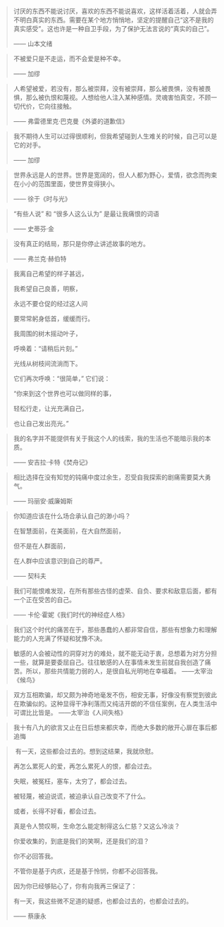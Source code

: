 >讨厌的东西不能说讨厌，喜欢的东西不能说喜欢，这样活着活着，人就会弄不明白真实的东西。需要在某个地方悄悄地，坚定的提醒自己“这不是我的真实感受”。这也许是一种自卫手段，为了保护无法言说的“真实的自己”。
>
>—— 山本文绪



> 不被爱只是不走运，而不会爱是种不幸。
>
> —— 加缪



> 人希望被爱，若没有，那么被崇拜，没有被崇拜，那么被畏惧，没有被畏惧，那么被仇恨和蔑视。人想给他人注入某种感情。灵魂害怕真空，不顾一切代价，它向往接触。
>
> —— 弗雷德里克·巴克曼《外婆的道歉信》



>我不期待人生可以过得很顺利，但我希望碰到人生难关的时候，自己可以是它的对手。
>
>—— 加缪



>世界永远是人的世界。世界是宽阔的，但人人都为野心，爱情，欲念而拘束在小小的范围里面，使世界变得狭小。
>
>—— 徐于《时与光》



> “有些人说” 和 “很多人这么认为” 是最让我痛恨的词语
>
> —— 史蒂芬·金



> 没有真正的结局，那只是你停止讲述故事的地方。
>
> —— 弗兰克·赫伯特



> 我离自己希望的样子甚远，
>
> 我希望自己良善，明察，
>
> 永远不要仓促的经过这人间
>
> 要常常躬身低首，缓缓而行。
>
>  
>
> 我周围的树木摇动叶子，
>
> 呼唤着：“请稍后片刻。”
>
> 光线从树枝间流淌而下。
>
> 它们再次呼唤：“很简单，” 它们说：
>
> “你来到这个世界也可以做同样的事，
>
> 轻松行走，让光充满自己，
>
> 也让自己发出亮光。”



> 我的名字并不能提供有关于我这个人的线索，我的生活也不能暗示我的本质。
>
> —— 安吉拉·卡特《焚舟记》



> 相比选择在没有知觉的钝痛中度过余生，忍受自我探索的剧痛需要莫大勇气。
>
> —— 玛丽安·威廉姆斯



> 你知道应该在什么场合承认自己的渺小吗？
>
> 在智慧面前，在美面前，在大自然面前，
>
> 但不是在人群面前，
>
> 在人群中应该意识到自己的尊严。
>
> —— 契科夫



> 我们可能恨难发现，在所有那些古怪的虚荣、自负、要求和敌意后面，都有一个正在受苦的自己。
>
> —— 卡伦·霍妮《我们时代的神经症人格》



> 我们这个时代的痛苦在于，那些愚蠢的人都非常自信，那些有想象力和理解能力的人充满了怀疑和犹豫不决。


> 敏感的人会被动性的洞穿对方的难处，就不能无动于衷，总想着为对方分担一些，就算是要委屈自己。往往敏感的人在事情未发生前就自我创造了痛苦。所以，那些共情能力弱的人，是很自私光明地在幸福着。
> ——太宰治《候鸟》


> 双方互相欺骗，却又颇为神奇地毫发不伤，相安无事，好像没有察觉到彼此在欺骗似的。这种显得干净利落而又纯洁开朗的不信任案例，在人类生活中可谓比比皆是。
> ——太宰治《人间失格》


> 我十有八九的欲言又止在日后想来都庆幸，而绝大多数的敞开心扉在事后都追悔

>  有一天，这些都会过去的。想到这结果，我就欣慰。
>
> 再怎么累死人的爱，再怎么累死人的恨，都会过去。
>
> 失眠，被冤枉，塞车，太穷了，都会过去。
>
> 被轻蔑，被迫说谎，被迫承认自己改变不了什么。
>
> 或者，长得不好看，都会过去。
>
> 真是令人赞叹啊，生命怎么能定制得这么仁慈？又这么冷淡？
>
> 你爱收集的，到底是我们的笑啊，还是我们的泪？
>
> 你不必回答我。
>
> 不管你是基于内疚，还是基于怜悯，你都不必回答我。
>
> 因为你已经够贴心了，你有向我再三保证了：
>
> 有一天，我这些微不足道的疑惑，也都会过去的，也都会过去的。
>
> —— 蔡康永


